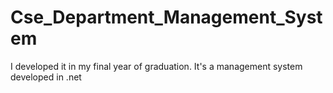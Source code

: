 # Cse_Department_Management_System
I developed it in my final year of graduation. It's a management system developed in .net
